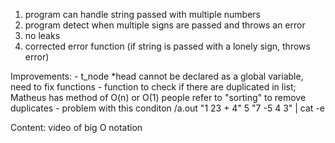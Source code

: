 1. program can handle string passed with multiple numbers
2. program detect when multiple signs are passed and throws an error
3. no leaks 
4. corrected error function (if string is passed with a lonely sign, throws error)

Improvements:
	- t_node *head cannot be declared as a global variable, need to fix functions
	- function to check if there are duplicated in list; Matheus has method of O(n) or O(1)
		people refer to "sorting" to remove duplicates
	- problem with this conditon 
	/a.out "1 23 +  4" 5 "7 -5 4 3" | cat -e

Content:
	video of big O notation
